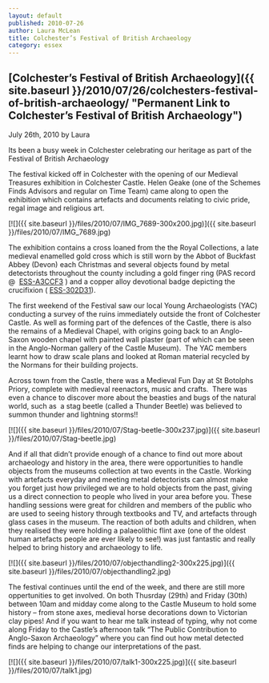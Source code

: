 ```yaml
---
layout: default
published: 2010-07-26
author: Laura McLean
title: Colchester’s Festival of British Archaeology
category: essex
---
```


[Colchester’s Festival of British Archaeology]({{ site.baseurl }}/2010/07/26/colchesters-festival-of-british-archaeology/ "Permanent Link to Colchester’s Festival of British Archaeology")
--------------------------------------------------------------------------------------------------------------------------------------------------------------------------------------------------------

July 26th, 2010 by Laura

Its been a busy week in Colchester celebrating our heritage as part of the Festival of British Archaeology

The festival kicked off in Colchester with the opening of our Medieval Treasures exhibition in Colchester Castle. Helen Geake (one of the Schemes Finds Advisors and regular on Time Team) came along to open the exhibition which contains artefacts and documents relating to civic pride, regal image and religious art.

[![]({{ site.baseurl }}/files/2010/07/IMG_7689-300x200.jpg)]({{ site.baseurl }}/files/2010/07/IMG_7689.jpg)

The exhibition contains a cross loaned from the the Royal Collections, a late medieval enamelled gold cross which is still worn by the Abbot of Buckfast Abbey (Devon) each Christmas and several objects found by metal detectorists throughout the county including a gold finger ring (PAS record @  [ESS-A3CCF3](https://finds.org.uk/database/artefacts/record/id/214680) ) and a copper alloy devotional badge depicting the crucifixion ( [ESS-302D31](https://finds.org.uk/database/artefacts/record/id/188842)).

The first weekend of the Festival saw our local Young Archaeologists (YAC) conducting a survey of the ruins immediately outside the front of Colchester Castle. As well as forming part of the defences of the Castle, there is also the remains of a Medieval Chapel, with origins going back to an Anglo-Saxon wooden chapel with painted wall plaster (part of which can be seen in the Anglo-Norman gallery of the Castle Museum).  The YAC members learnt how to draw scale plans and looked at Roman material recycled by the Normans for their building projects.

Across town from the Castle, there was a Medieval Fun Day at St Botolphs Priory, complete with medieval reenactors, music and crafts.  There was even a chance to discover more about the beasties and bugs of the natural world, such as  a stag beetle (called a Thunder Beetle) was believed to summon thunder and lightning storms!!

[![]({{ site.baseurl }}/files/2010/07/Stag-beetle-300x237.jpg)]({{ site.baseurl }}/files/2010/07/Stag-beetle.jpg)

And if all that didn’t provide enough of a chance to find out more about archaeology and history in the area, there were opportunities to handle objects from the museums collection at two events in the Castle. Working with artefacts everyday and meeting metal detectorists can almost make you forget just how privileged we are to hold objects from the past, giving us a direct connection to people who lived in your area before you. These handling sessions were great for children and members of the public who are used to seeing history through textbooks and TV, and artefacts through glass cases in the museum. The reaction of both adults and children, when they realised they were holding a palaeolithic flint axe (one of the oldest human artefacts people are ever likely to see!) was just fantastic and really helped to bring history and archaeology to life.

[![]({{ site.baseurl }}/files/2010/07/objecthandling2-300x225.jpg)]({{ site.baseurl }}/files/2010/07/objecthandling2.jpg)

The festival continues until the end of the week, and there are still more oppertunities to get involved. On both Thusrday (29th) and Friday (30th) between 10am and midday come along to the Castle Museum to hold some history – from stone axes, medieval horse decorations down to Victorian clay pipes! And if you want to hear me talk instead of typing, why not come along Friday to the Castle’s afternoon talk “The Public Contribution to Anglo-Saxon Archaeology” where you can find out how metal detected finds are helping to change our interpretations of the past.

[![]({{ site.baseurl }}/files/2010/07/talk1-300x225.jpg)]({{ site.baseurl }}/files/2010/07/talk1.jpg)